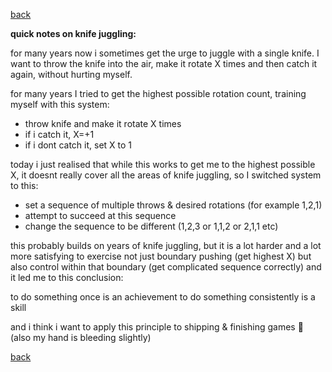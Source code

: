 [back](thinking) 

**quick notes on knife juggling:**

for many years now i sometimes get the urge to juggle with a single knife. I want to throw the knife into the air, make it rotate X times and then catch it again, without hurting myself.

for many years I tried to get the highest possible rotation count, training myself with this system:

- throw knife and make it rotate X times
- if i catch it, X=+1 
- if i dont catch it, set X to 1 

today i just realised that while this works to get me to the highest possible X, it doesnt really cover all the areas of knife juggling, so I switched system to this:

- set a sequence of multiple throws & desired rotations (for example 1,2,1)
- attempt to succeed at this sequence
- change the sequence to be different (1,2,3 or 1,1,2 or 2,1,1 etc)

this probably builds on years of knife juggling, but it is a lot harder and a lot more satisfying to exercise not just boundary pushing (get highest X) but also control within that boundary (get complicated sequence correctly) and it led me to this conclusion:

to do something once is an achievement
to do something consistently is a skill

and i think i want to apply this principle to shipping & finishing games 🙂
(also my hand is bleeding slightly)

[back](thinking) 
